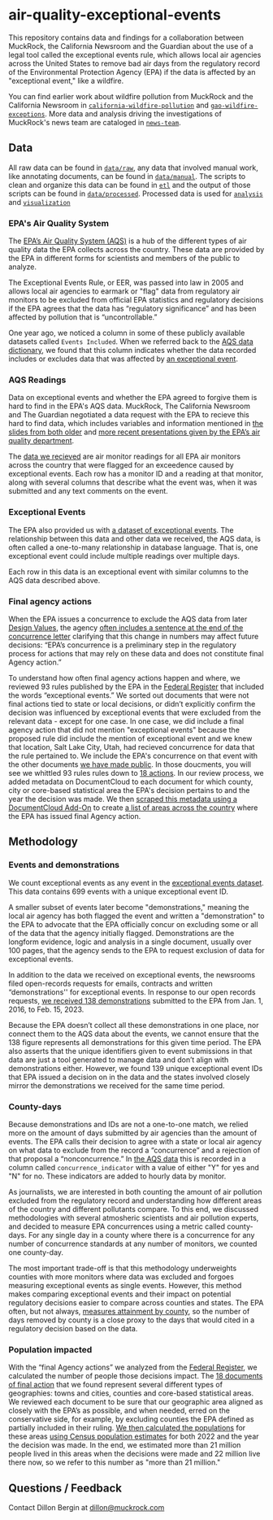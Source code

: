 # air-quality-exceptional-events

This repository contains data and findings for a collaboration between MuckRock, the California Newsroom and the Guardian about the use of a legal tool called the exceptional events rule, which allows local air agencies across the United States to remove bad air days from the regulatory record of the Environmental Protection Agency (EPA) if the data is affected by an "exceptional event," like a wildfire.

You can find earlier work about wildfire pollution from MuckRock and the California Newsroom in [`california-wildfire-pollution`](https://github.com/MuckRock/california-wildfire-pollution) and [`gao-wildfire-exceptions`](https://github.com/MuckRock/gao-wildfire-exceptions). More data and analysis driving the investigations of MuckRock's news team are cataloged in [`news-team`](https://github.com/MuckRock/news-team).

## Data

All raw data can be found in [`data/raw`](data/raw), any data that involved manual work, like annotating documents, can be found in [`data/manual`](data/manual). The scripts to clean and organize this data can be found in [`etl`](etl) and the output of those scripts can be found in [`data/processed`](data/processed). Processed data is used for [`analysis`](data/analysis) and [`visualization`](data/processed/for_vis)

### EPA's Air Quality System

The [EPA’s Air Quality System (AQS)](https://www.epa.gov/aqs) is a hub of the different types of air quality data the EPA collects across the country. These data are provided by the EPA in different forms for scientists and members of the public to analyze.

The Exceptional Events Rule, or EER, was passed into law in 2005 and allows local air agencies to earmark or "flag" data from regulatory air monitors to be excluded from official EPA statistics and regulatory decisions if the EPA agrees that the data has “regulatory significance” and has been affected by pollution that is “uncontrollable.” 

One year ago, we noticed a column in some of these publicly available datasets called `Events Included`. When we referred back to the [AQS data dictionary](https://aqs.epa.gov/aqsweb/documents/AQS_Data_Dictionary.html), we found that this column indicates whether the data recorded includes or excludes data that was affected by [an exceptional event](https://www.epa.gov/air-quality-analysis/treatment-air-quality-data-influenced-exceptional-events-homepage-exceptional). 

### AQS Readings
Data on exceptional events and whether the EPA agreed to forgive them is hard to find in the EPA's AQS data. MuckRock, The California Newsroom and The Guardian negotiated a data request with the EPA to recieve this hard to find data, which includes variables and information mentioned in [the slides from both older](https://www.epa.gov/sites/default/files/2018-05/documents/webinar_on_exceptional_events_mitigation_plans_20180418_508.pdf) and [more recent presentations given by the EPA’s air quality department](https://cleanairact.org/wp-content/uploads/2022/05/Exceptional-Events-Program-Updates-Beth-Palma.pdf).

The [data we recieved](data/raw/muckrock_req_excl_ee_v2.xlsx) are air monitor readings for all EPA air monitors across the country that were flagged for an exceedence caused by exceptional events. Each row has a monitor ID and a reading at that monitor, along with several columns that describe what the event was, when it was submitted and any text comments on the event.

### Exceptional Events

The EPA also provided us with [a dataset of exceptional events](data/raw/exceptional_events_1_1_2016_copy_for_MuckRock.xls). The relationship between this data and other data we received, the AQS data, is often called a one-to-many relationship in database language. That is, one exceptional event could include multiple readings over multiple days.

Each row in this data is an exceptional event with similar columns to the AQS data described above.

### Final agency actions

When the EPA issues a concurrence to exclude the AQS data from later [Design Values](https://www.epa.gov/air-trends/air-quality-design-values), the agency [often includes a sentence at the end of the concurrence letter](https://www.documentcloud.org/documents/23843798-gbuapcd_2020_wildfirepm10_epa_concurrence_letter) clarifying that this change in numbers may affect future decisions: “EPA’s concurrence is a preliminary step in the regulatory process for actions that may rely on these data and does not constitute final Agency action.”

To understand how often final agency actions happen and where, we reviewed 93 rules published by the EPA in the [Federal Register](https://www.federalregister.gov/) that included the words “exceptional events.” We sorted out documents that were not final actions tied to state or local decisions, or didn’t explicitly confirm the decision was influenced by exceptional events that were excluded from the relevant data - except for one case. In one case, we did include a final agency action that did not mention "exceptional events" because the proposed rule did include the mention of exceptional event and we knew that location, Salt Lake City, Utah, had recieved concurrence for data that the rule pertained to. We include the EPA's concurrence on that event with the other documents [we have made public](https://www.documentcloud.org/projects/final-agency-actions-215474/). In those doucments, you will see we whittled 93 rules rules down to [18 actions](https://www.documentcloud.org/projects/final-agency-actions-215474/). In our review process, we added metadata on DocumentCloud to each document for which county, city or core-based statistical area the EPA's decision pertains to and the year the decision was made. We then [scraped this metadata using a DocumentCloud Add-On](https://www.documentcloud.org/app?q=%2Buser%3Adillon-bergin-104081%20#add-ons/cam-garrison/documentcloud-metadata-grabber) to create [a list of areas across the country](data/manual/federal_register_reshaped.csv) where the EPA has issued final Agency action.

## Methodology

### Events and demonstrations

We count exceptional events as any event in the [exceptional events dataset](data/raw/exceptional_events_1_1_2016_copy_for_MuckRock.xls). This data contains 699 events with a unique exceptional event ID.

A smaller subset of events later become "demonstrations," meaning the local air agency has both flagged the event and written a "demonstration" to the EPA to advocate that the EPA officially concur on excluding some or all of the data that the agency initially flagged. Demonstrations are the longform evidence, logic and analysis in a single document, usually over 100 pages, that the agency sends to the EPA to request exclusion of data for exceptional events. 

In addition to the data we received on exceptional events, the newsrooms filed open-records requests for emails, contracts and written “demonstrations'' for exceptional events. In response to our open records requests, [we received 138 demonstrations](https://www.documentcloud.org/projects/exceptional-event-demonstrations-215472/) submitted to the EPA from Jan. 1, 2016, to Feb. 15, 2023. 

Because the EPA doesn’t collect all these demonstrations in one place, nor connect them to the AQS data about the events, we cannot ensure that the 138 figure represents all demonstrations for this given time period. The EPA also asserts that the unique identifiers given to event submissions in that data are just a tool generated to manage data and don’t align with demonstrations either. However, we found 139 unique exceptional event IDs that EPA issued a decision on in the data and the states involved closely mirror the demonstrations we received for the same time period. 

### County-days

Because demonstrations and IDs are not a one-to-one match, we relied more on the amount of days submitted by air agencies than the amount of events. The EPA calls their decision to agree with a state or local air agency on what data to exclude from the record a “concurrence” and a rejection of that proposal a “nonconcurrence.” In [the AQS data](data/raw/muckrock_req_excl_ee_v2.xlsx) this is recorded in a column called `concurrence_indicator` with a value of either "Y" for yes and "N" for no. These indicators are added to hourly data by monitor.

As journalists, we are interested in both counting the amount of air pollution excluded from the regulatory record and understanding how different areas of the country and different pollutants compare. To this end, we discussed methodologies with several atmosheric scientists and air pollution experts, and decided to measure EPA concurrences using a metric called county-days. For any single day in a county where there is a concurrence for any number of concurrence standards at any number of monitors, we counted one county-day.

The most important trade-off is that this methodology underweights counties with more monitors where data was excluded and forgoes measuring exceptional events as single events. However, this method makes comparing exceptional events and their impact on potential regulatory decisions easier to compare across counties and states. The EPA often, but not always, [measures attainment by county](https://www.epa.gov/green-book), so the number of days removed by county is a close proxy to the days that would cited in a regulatory decision based on the data. 

### Population impacted

With the “final Agency actions” we analyzed from the [Federal Register](https://www.federalregister.gov/), we calculated the number of people those decisions impact. The [18 documents of final action]((https://www.documentcloud.org/projects/final-agency-actions-215474/)) that we found represent several different types of geographies: towns and cities, counties and core-based statistical areas. We reviewed each document to be sure that our geographic area aligned as closely with the EPA’s as possible, and when needed, erred on the conservative side, for example, by excluding counties the EPA defined as partially included in their ruling. [We then calculated the populations](etl/federal_register_pop_estimates_current.R) for these areas [using Census population estimates](data/processed/census) for both 2022 and the year the decision was made. In the end, we estimated more than 21 million people lived in this areas when the decisions were made and 22 million live there now, so we refer to this number as "more than 21 million."

## Questions / Feedback
Contact Dillon Bergin at dillon@muckrock.com
